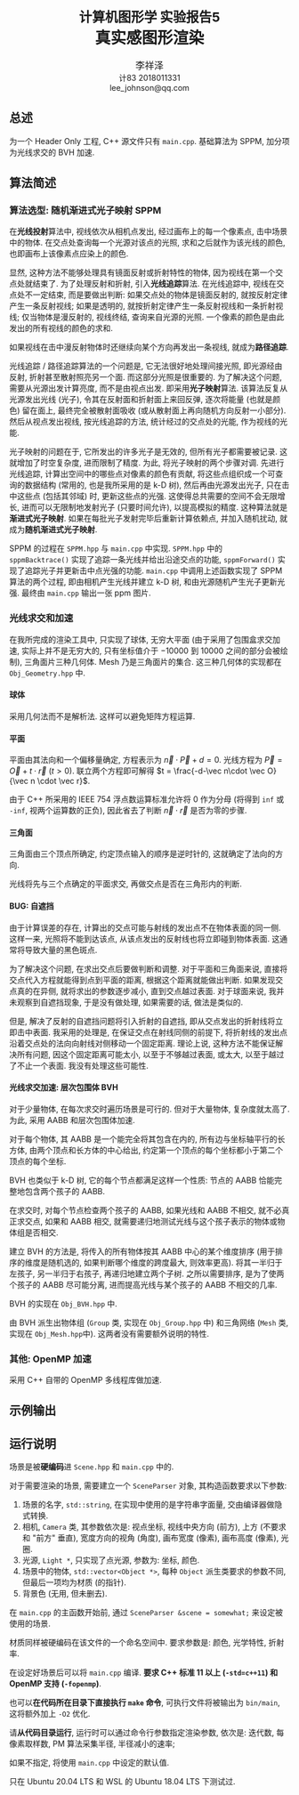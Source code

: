 <h1 style="text-align:center;"><small>计算机图形学 实验报告5</small><br/>真实感图形渲染</h1>
<p style="text-align:center;"><big>李祥泽</big><br/>计83 2018011331<br/>lee_johnson@qq.com</p>

## 总述 ##

为一个 Header Only 工程, C++ 源文件只有 `main.cpp`. 基础算法为 SPPM, 加分项为光线求交的 BVH 加速.

## 算法简述 ##

### 算法选型: 随机渐进式光子映射 SPPM ###

在**光线投射**算法中, 视线依次从相机点发出, 经过画布上的每一个像素点, 击中场景中的物体. 在交点处查询每一个光源对该点的光照, 求和之后就作为该光线的颜色, 也即画布上该像素点应染上的颜色.

显然, 这种方法不能够处理具有镜面反射或折射特性的物体, 因为视线在第一个交点处就结束了. 为了处理反射和折射, 引入**光线追踪**算法. 在光线追踪中, 视线在交点处不一定结束, 而是要做出判断: 如果交点处的物体是镜面反射的, 就按反射定律产生一条反射视线; 如果是透明的, 就按折射定律产生一条反射视线和一条折射视线; 仅当物体是漫反射的, 视线终结, 查询来自光源的光照. 一个像素的颜色是由此发出的所有视线的颜色的求和.

如果视线在击中漫反射物体时还继续向某个方向再发出一条视线, 就成为**路径追踪**.

光线追踪 / 路径追踪算法的一个问题是, 它无法很好地处理间接光照, 即光源经由反射, 折射甚至散射照亮另一个面. 而这部分光照是很重要的. 为了解决这个问题, 需要从光源出发计算亮度, 而不是由视点出发. 即采用**光子映射**算法. 该算法反复从光源发出光线 (光子), 令其在反射面和折射面上来回反弹, 逐次将能量 (也就是颜色) 留在面上, 最终完全被散射面吸收 (或从散射面上再向随机方向反射一小部分). 然后从视点发出视线, 按光线追踪的方法, 统计经过的交点处的光能, 作为视线的光能.

光子映射的问题在于, 它所发出的许多光子是无效的, 但所有光子都需要被记录. 这就增加了时空复杂度, 进而限制了精度. 为此, 将光子映射的两个步骤对调. 先进行光线追踪, 计算出空间中的哪些点对像素的颜色有贡献, 将这些点组织成一个可查询的数据结构 (常用的, 也是我所采用的是 k-D 树), 然后再由光源发出光子, 只在击中这些点 (包括其邻域) 时, 更新这些点的光强. 这使得总共需要的空间不会无限增长, 进而可以无限制地发射光子 (只要时间允许), 以提高模拟的精度. 这种算法就是**渐进式光子映射**. 如果在每批光子发射完毕后重新计算依赖点, 并加入随机扰动, 就成为**随机渐进式光子映射**.

SPPM 的过程在 `SPPM.hpp` 与 `main.cpp` 中实现. `SPPM.hpp` 中的 `sppmBacktrace()` 实现了追踪一条光线并给出沿途交点的功能, `sppmForward()` 实现了追踪光子并更新击中点光强的功能. `main.cpp` 中调用上述函数实现了 SPPM 算法的两个过程, 即由相机产生光线并建立 k-D 树, 和由光源随机产生光子更新光强. 最终由 `main.cpp` 输出一张 ppm 图片.

### 光线求交和加速 ###

在我所完成的渲染工具中, 只实现了球体, 无穷大平面 (由于采用了包围盒求交加速, 实际上并不是无穷大的, 只有坐标值介于 $-10000$ 到 $10000$ 之间的部分会被绘制), 三角面片三种几何体. Mesh 乃是三角面片的集合. 这三种几何体的实现都在 `Obj_Geometry.hpp` 中.

#### 球体 ####

采用几何法而不是解析法. 这样可以避免矩阵方程运算.

#### 平面 ####

平面由其法向和一个偏移量确定, 方程表示为 $\vec{n} \cdot \vec P + d = 0$. 光线方程为 $\vec P = \vec O + t \cdot \vec r \ (t>0)$. 联立两个方程即可解得 $t = \frac{-d-\vec n\cdot \vec O}{\vec n \cdot \vec r}$.

由于 C++ 所采用的 IEEE 754 浮点数运算标准允许将 0 作为分母 (将得到 `inf` 或 `-inf`, 视两个运算数的正负), 因此省去了判断 $\vec n \cdot \vec r$ 是否为零的步骤.

#### 三角面 ####

三角面由三个顶点所确定, 约定顶点输入的顺序是逆时针的, 这就确定了法向的方向.

光线将先与三个点确定的平面求交, 再做交点是否在三角形内的判断.

#### BUG: 自遮挡 ####

由于计算误差的存在, 计算出的交点可能与射线的发出点不在物体表面的同一侧. 这样一来, 光照将不能到达该点, 从该点发出的反射线也将立即碰到物体表面. 这通常将导致大量的黑色斑点.

为了解决这个问题, 在求出交点后要做判断和调整. 对于平面和三角面来说, 直接将交点代入方程就能得到点到平面的距离, 根据这个距离就能做出判断. 如果发现交点真的在异侧, 就将求出的参数逐步减小, 直到交点越过表面. 对于球面来说, 我并未观察到自遮挡现象, 于是没有做处理, 如果需要的话, 做法是类似的.

但是, 解决了反射的自遮挡问题将引入折射的自遮挡, 即从交点发出的折射线将立即击中表面. 我采用的处理是, 在保证交点在射线同侧的前提下, 将折射线的发出点沿着交点处的法向向射线对侧移动一个固定距离. 理论上说, 这种方法不能保证解决所有问题, 因这个固定距离可能太小, 以至于不够越过表面, 或太大, 以至于越过了不止一个表面. 我没有处理这些可能性.

#### 光线求交加速: 层次包围体 BVH ####

对于少量物体, 在每次求交时遍历场景是可行的. 但对于大量物体, 复杂度就太高了. 为此, 采用 AABB 和层次包围体加速.

对于每个物体, 其 AABB 是一个能完全将其包含在内的, 所有边与坐标轴平行的长方体, 由两个顶点和长方体的中心给出, 约定第一个顶点的每个坐标都小于第二个顶点的每个坐标.

BVH 也类似于 k-D 树, 它的每个节点都满足这样一个性质: 节点的 AABB 恰能完整地包含两个孩子的 AABB.

在求交时, 对每个节点检查两个孩子的 AABB, 如果光线和 AABB 不相交, 就不必真正求交点, 如果和 AABB 相交, 就需要递归地测试光线与这个孩子表示的物体或物体组是否相交.

建立 BVH 的方法是, 将传入的所有物体按其 AABB 中心的某个维度排序 (用于排序的维度是随机选的, 如果判断哪个维度的跨度最大, 则效率更高). 将其一半归于左孩子, 另一半归于右孩子, 再递归地建立两个子树. 之所以需要排序, 是为了使两个孩子的 AABB 尽可能分离, 进而提高光线与某个孩子的 AABB 不相交的几率.

BVH 的实现在 `Obj_BVH.hpp` 中.

由 BVH 派生出物体组 (`Group` 类, 实现在 `Obj_Group.hpp` 中) 和三角网络 (`Mesh` 类, 实现在 `Obj_Mesh.hpp`中). 这两者没有需要额外说明的特性.

### 其他: OpenMP 加速 ###

采用 C++ 自带的 OpenMP 多线程库做加速.

## 示例输出 ##



## 运行说明 ##

场景是被**硬编码**进 `Scene.hpp` 和 `main.cpp` 中的.

对于需要渲染的场景, 需要建立一个 `SceneParser` 对象, 其构造函数要求以下参数:

1.  场景的名字, `std::string`, 在实现中使用的是字符串字面量, 交由编译器做隐式转换.
2.  相机, `Camera` 类, 其参数依次是: 视点坐标, 视线中央方向 (前方), 上方 (不要求和 "前方" 垂直), 宽度方向的视角 (角度), 画布宽度 (像素), 画布高度 (像素), 光圈.
3.  光源, `Light *`, 只实现了点光源, 参数为: 坐标, 颜色.
4.  场景中的物体, `std::vector<Object *>`, 每种 `Object` 派生类要求的参数不同, 但最后一项均为材质 (的指针).
5.  背景色 (无用, 但未删去).

在 `main.cpp` 的主函数开始前, 通过 `SceneParser &scene = somewhat;` 来设定被使用的场景.

材质同样被硬编码在该文件的一个命名空间中. 要求参数是: 颜色, 光学特性, 折射率.

在设定好场景后可以将 `main.cpp` 编译. **要求 C++ 标准 11 以上 (`-std=c++11`) 和 OpenMP 支持 (`-fopenmp`)**.

也可以**在代码所在目录下直接执行 `make` 命令**, 可执行文件将被输出为 `bin/main`, 这将额外加上 `-O2` 优化.

请**从代码目录运行**, 运行时可以通过命令行参数指定渲染参数, 依次是: 迭代数, 每像素取样数, PM 算法采集半径, 半径减小的速率;

如果不指定, 将使用 `main.cpp` 中设定的默认值.

只在 Ubuntu 20.04 LTS 和 WSL 的 Ubuntu 18.04 LTS 下测试过.
